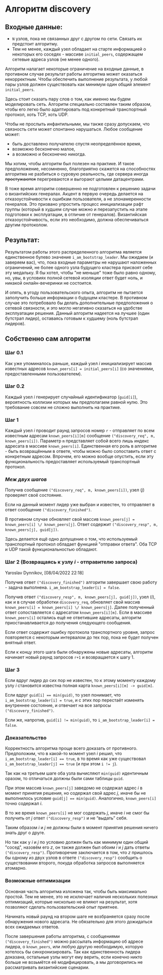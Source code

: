 # Алгоритм discovery

## Входные данные:

- `N` узлов, пока не связанных друг с другом по сети. Связать их предстоит алгоритму.
- Тем не менее, каждый узел обладает на старте информацией о некоторых его соседях - массиве `initial_peers`, содержащем сетевые адреса узлов (не менее одного).

Алгоритм налагает некоторые ограничение на входные данные, в противном случае результат работы алгоритма может оказаться некорректным. Чтобы обеспечить выполнение результата, у любой пары узлов должен существовать как минимум один общий элемент `initial_peers`.

Здесь стоит сказать пару слов о том, как именно мы будем моделировать сеть. Алгоритм специально составлен таким образом, чтобы его легко было адаптировать под конкретный транспортный протокол, хоть TCP, хоть UDP.

Чтобы не прослыть инфантильными, мы также сразу допускаем, что связность сети может спонтанно нарушаться. Любое сообщение может:
- быть доставлено получателю спустя неопределённое время,
- возможно бесконечно малое,
- а возможно и бесконечно никогда.

Мы хотим, чтобы алгоритм был полезен на практике. И такое предположение, несомненно, благоприятно скажется на способностях алгоритма не разбиться о суровую реальность, где сервера иногда ~~простужаются~~ перегреваются и выгорают целыми датацентрами.

В тоже время алгоритм совершенно не подготовлен к решению задачи о византийских генералах. Акцент в первую очередь делается на отказоустойчивости к ошибкам пользователя, а не злонамеренности генералов. Это призвано упростить процесс инициализации рафт группы (который в худшем случае можно и перезапустить на этапе подготовки к эксплуатации, в отличие от генералов). Византийская отказоустойчивость, если это необходимо, должна обеспечиваться другим протоколом.

## Результат:

Результатом работы этого распределенного алгоритма является единственное булево значение `i_am_bootstrap_leader`. Мы ожидаем (и заверяем вас), что, пока входные параметры не нарушают наложенных ограничений, не более одного узла будущего кластера присвоят себе эту медальку. Я бы хотел, чтобы "не меньше" тоже было равно одному, но, увы, в условиях полной сетевой изоляции ответ будет ноль, и никакой онлайн-вечеринки не состоится.

И опять, в угоду пользовательского опыта, алгоритм не пытается заполучить больше информации о будущем кластере. В противном случае это потребовало бы делать дополнительные предположения о сетевой связности, и это могло негативно сказаться на удобстве эксплуатации решения. Данный алгоритм надеется на лучшее (один бутстрап лидер), оставаясь готовым к худшему (ноль бутстрап лидеров).

## Собственно сам алгоритм

### **Шаг 0.1**

Как уже упоминалось раньше, каждый узел _i_ инициализирует массив известных адресов `known_peers[i] = initial_peers[i]` (со значениями, предоставленными пользователем).

### **Шаг 0.2**

Каждый узел _i_ генерирует случайный идентификатор (`guid[i]`), вероятность коллизии которых мы предполагаем равной нулю. Это требование совсем не сложно выполнить на практике.

### **Шаг 1**

Каждый узел _i_ проводит раунд запросов номер `r` - отправляет по всем известным адресам `known_peers[i][m]` сообщение `("discovery_req", m, known_peers[i])`. Параметр `m` представляет собой всего лишь индекс адресата в массиве `known_peers[i]`. Единственная его роль в алгоритме - быть возвращённым в ответе, чтобы можно было сопоставить ответ с конкретным адресом. Впрочем, его можно вообще опустить, если эту функциональность предоставляет используемый транспортный протокол.

### _Меж двух шагов_

Получив сообщение `("discovery_req", m, known_peers[i])`, узел (_j_) проверяет своё состояние.

Если на данный момент лидер уже выбран и известен, то отправляет в ответ сообщение `("discovery_finished")`.

В противном случае обновляет свой массив `known_peers[j] = known_peers[i] \/ known_peers[j]`. Ответ содержит `("discovery_resp", m, known_peers[j], guid[j])`.

Здесь делается ещё одно допущение о том, что используемый транспортный протокол обладает функцией "отправки ответа". Оба TCP и UDP такой функциональностью обладают.

### **Шаг 2** (Возвращаясь к узлу _i_ - отправителю запроса)

Yaroslav Dynnikov, [08/04/2022 22:18]


Получив ответ `("discovery_finished")` алгоритм завершает свою работу - задача выполнена. `i_am_bootstrap_leader[i] = false`.

Получив ответ `("discovery_resp", m, known_peers[j], guid[j])`, узел (_i_), как и в случае обработки `discovery_req`, обновляет свой массив `known_peers[i] = known_peers[i] \/ known_peers[j]`. Далее полученный ответ сопоставляется с адресатом `known_peers[i][m]`. Если в массиве `known_peers[i]` остались ещё не ответившие адресаты, алгоритм приостанавливается до получения следующего сообщения.

Если ответ содержит ошибку протокола транспортного уровня, запрос повторяется с некоторым интервалом до тех пор, пока не будет получен внятный ответ.

Если к концу этого шага были обнаружены новые адресаты, алгоритм начинает новый раунд запросов `r+1` и возвращается к шагу 1.

### **Шаг 3**

Если вдруг лидер до сих пор не известен, то к этому моменту каждому узлу _i_ становится известна полная карта `known_peers[i][m] -> guid[m]`.

Если вдруг `guid[i] == min(guid)`, то узел понимает, что `i_am_bootstrap_leader[i] = true`, и с этих пор перестаёт изменять внутреннее состояние, и отвечает на все запросы `("discovery_finished")`.

Если же, напротив, `guid[i] != min(guid)`, то `i_am_bootstrap_leader[i] = false`.

### Доказательство

Корректность алгоритма проще всего доказать от противного. Предположим, что в какой-то момент узел _i_ решил, что `i_am_bootstrap_leader[i] == true`, в то время как уже существовал `i_am_bootstrap_leader[j] == true` (и при этом `i != j`).

Так как на третьем шаге оба узла вычисляют `min(guid)` идентичным оразом, то отличаться должны были сами таблицы `guid`.

При этом массив `known_peers[j]` заведомо не содержал адрес _i_ в момент принятия решения, но содержал свой адрес _j_, иначе бы не выполнилось условие `guid[j] == min(guid)`. Аналогично, `known_peers[i]` точно содержал _i_.

В то же время `known_peers[i]` не мог содержать _j_, иначе _i_ не смог бы получить от _j_ ответ `("discovery_resp")` и не “выдать” себя.

Таким образом _i_ и _j_ не должны были в момент принятия решения ничего знать друг о друге.

Но так как у _i_ и _j_ по условию должен быть как минимум один общий "сосед", назовём его _z_, он также должен был обоим _i_ и _j_ дать ответы `("discovery_resp")`. Противоречие заключается в том, что _z_ пришлось бы одному из двух узлов в ответе `("discovery_resp")` сообщить о существовании второго, покуда обработка запросов выполняется атомарно.

### Возможные оптимизации

Основная часть алгоритма изложена так, чтобы быть максимально простой. Тем не менее, это не исключает наличия нескольких полезных оптимизаций, которые нисколько не влияют на результат, хотя позволяют сделать пользовательский опыт приятнее.

Начинать новый раунд на втором шаге не возбраняется сразу после обнаружения нового адресата. Не обязательно для этого дожидаться всех ожидаемых ответов.

После завершения работы алгоритма, с сообщениями `("discovery_finished")` можно рассылать информацию об адресе лидера, о `known_peers`, или любую другую необходимую, которую хотелось бы синхронизировать. Так как единственность лидера доказана, остальные узлы могут ему верить, если конечно никто больше не возьмётся её модифицировать, а мы договорились не рассматривать византийские сценарии.

